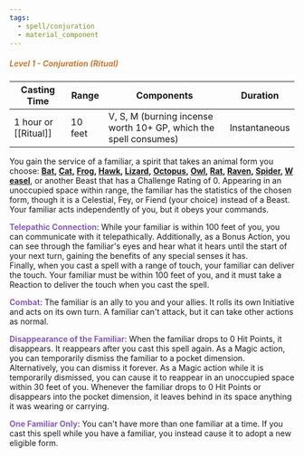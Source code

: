 ```yaml
---
tags:
  - spell/conjuration
  - material_component
---
```

##### *<span style="color:rgb(203, 123, 55)">Level 1 - Conjuration (Ritual)</span>*

| Casting Time     | Range   | Components                                                       | Duration      |
| ---------------- | ------- | ---------------------------------------------------------------- | ------------- |
| 1 hour or [[Ritual]] | 10 feet | V, S, M (burning incense worth 10+ GP, which the spell consumes) | Instantaneous |
You gain the service of a familiar, a spirit that takes an animal form you choose: **[Bat](https://www.aidedd.org/monster/bat), [Cat](https://www.aidedd.org/monster/cat), [Frog](https://www.aidedd.org/monster/frog), [Hawk](https://www.aidedd.org/monster/hawk), [Lizard](https://www.aidedd.org/monster/lizard), [Octopus](https://www.aidedd.org/monster/octopus), [Owl](https://www.aidedd.org/monster/owl), [Rat](https://www.aidedd.org/monster/rat), [Raven](https://www.aidedd.org/monster/raven), [Spider](https://www.aidedd.org/monster/spider), [Weasel](https://www.aidedd.org/monster/weasel)**, or another Beast that has a Challenge Rating of 0. Appearing in an unoccupied space within range, the familiar has the statistics of the chosen form, though it is a Celestial, Fey, or Fiend (your choice) instead of a Beast. Your familiar acts independently of you, but it obeys your commands.  

**<span style="color:rgb(134, 93, 187)">Telepathic Connection</span>**: While your familiar is within 100 feet of you, you can communicate with it telepathically. Additionally, as a Bonus Action, you can see through the familiar's eyes and hear what it hears until the start of your next turn, gaining the benefits of any special senses it has.  
Finally, when you cast a spell with a range of touch, your familiar can deliver the touch. Your familiar must be within 100 feet of you, and it must take a Reaction to deliver the touch when you cast the spell.  

**<span style="color:rgb(134, 93, 187)">Combat</span>**: The familiar is an ally to you and your allies. It rolls its own Initiative and acts on its own turn. A familiar can't attack, but it can take other actions as normal.  

**<span style="color:rgb(134, 93, 187)">Disappearance of the Familiar</span>**: When the familiar drops to 0 Hit Points, it disappears. It reappears after you cast this spell again. As a Magic action, you can temporarily dismiss the familiar to a pocket dimension. Alternatively, you can dismiss it forever. As a Magic action while it is temporarily dismissed, you can cause it to reappear in an unoccupied space within 30 feet of you. Whenever the familiar drops to 0 Hit Points or disappears into the pocket dimension, it leaves behind in its space anything it was wearing or carrying.  

**<span style="color:rgb(134, 93, 187)">One Familiar Only</span>**: You can't have more than one familiar at a time. If you cast this spell while you have a familiar, you instead cause it to adopt a new eligible form.